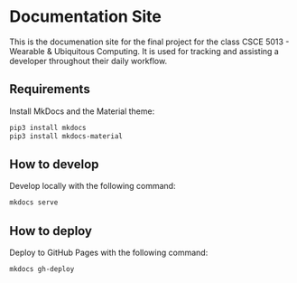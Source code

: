 # Documentation Site

This is the documenation site for the final project for the class CSCE 5013 - Wearable & Ubiquitous Computing. It is used for tracking and assisting a developer throughout their daily workflow.

## Requirements

Install MkDocs and the Material theme:

```bash
pip3 install mkdocs
pip3 install mkdocs-material
```

## How to develop

Develop locally with the following command:

```bash
mkdocs serve
```

## How to deploy

Deploy to GitHub Pages with the following command:

```bash
mkdocs gh-deploy
```
